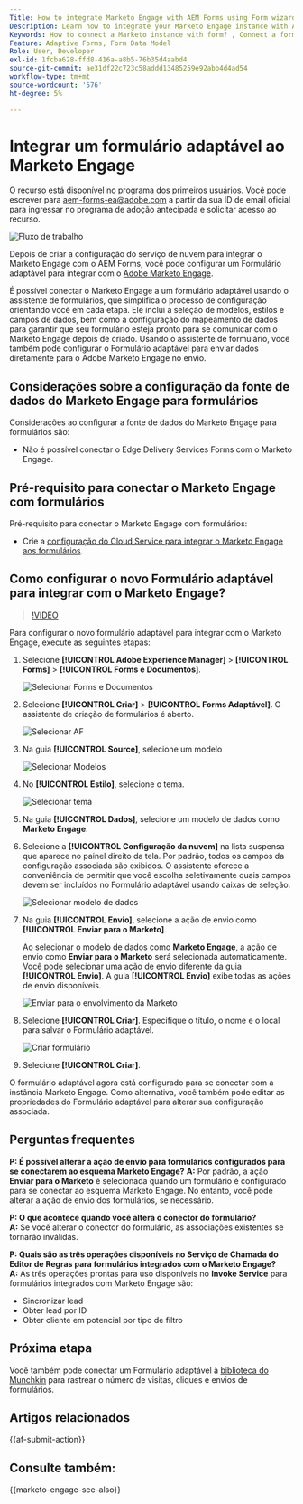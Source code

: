 ```yaml
---
Title: How to integrate Marketo Engage with AEM Forms using Form wizard?
Description: Learn how to integrate your Marketo Engage instance with AEM Forms using form wizard.
Keywords: How to connect a Marketo instance with form? , Connect a form to Marketo, Integrate a form with Marketo Engage, Integrate an Adaptive Form with a Marketo instance.
Feature: Adaptive Forms, Form Data Model
Role: User, Developer
exl-id: 1fcba628-ffd8-416a-a8b5-76b35d4aabd4
source-git-commit: ae31df22c723c58addd13485259e92abb4d4ad54
workflow-type: tm+mt
source-wordcount: '576'
ht-degree: 5%

---
```


# Integrar um formulário adaptável ao Marketo Engage

<span class="preview"> O recurso está disponível no programa dos primeiros usuários. Você pode escrever para aem-forms-ea@adobe.com a partir da sua ID de email oficial para ingressar no programa de adoção antecipada e solicitar acesso ao recurso. </span>

![Fluxo de trabalho](/help/forms/assets/workflow-marketo-4.png)

Depois de criar a configuração do serviço de nuvem para integrar o Marketo Engage com o AEM Forms, você pode configurar um Formulário adaptável para integrar com o [Adobe Marketo Engage](https://experienceleague.adobe.com/en/docs/marketo/using/home).

É possível conectar o Marketo Engage a um formulário adaptável usando o assistente de formulários, que simplifica o processo de configuração orientando você em cada etapa. Ele inclui a seleção de modelos, estilos e campos de dados, bem como a configuração do mapeamento de dados para garantir que seu formulário esteja pronto para se comunicar com o Marketo Engage depois de criado. Usando o assistente de formulário, você também pode configurar o Formulário adaptável para enviar dados diretamente para o Adobe Marketo Engage no envio.

## Considerações sobre a configuração da fonte de dados do Marketo Engage para formulários

Considerações ao configurar a fonte de dados do Marketo Engage para formulários são:

* Não é possível conectar o Edge Delivery Services Forms com o Marketo Engage.

## Pré-requisito para conectar o Marketo Engage com formulários

Pré-requisito para conectar o Marketo Engage com formulários:

* Crie a [configuração do Cloud Service para integrar o Marketo Engage aos formulários](/help/forms/integrate-form-to-marketo-engage.md).

## Como configurar o novo Formulário adaptável para integrar com o Marketo Engage?

>[!VIDEO](https://video.tv.adobe.com/v/3442867/marketo-aem-marketo-engage-engage-aem-forms)

Para configurar o novo formulário adaptável para integrar com o Marketo Engage, execute as seguintes etapas:

1. Selecione **[!UICONTROL Adobe Experience Manager]** > **[!UICONTROL Forms]** > **[!UICONTROL Forms e Documentos]**.

   ![Selecionar Forms e Documentos](/help/forms/assets/select-forms.png)

1. Selecione **[!UICONTROL Criar]** > **[!UICONTROL Forms Adaptável]**. O assistente de criação de formulários é aberto.

   ![Selecionar AF](/help/forms/assets/select-create-forms.png)

1. Na guia **[!UICONTROL Source]**, selecione um modelo

   ![Selecionar Modelos](/help/forms/assets/select-template.png)

1. No **[!UICONTROL Estilo]**, selecione o tema.

   ![Selecionar tema](/help/forms/assets/select-form-theme.png)


1. Na guia **[!UICONTROL Dados]**, selecione um modelo de dados como **Marketo Engage**.

1. Selecione a **[!UICONTROL Configuração da nuvem]** na lista suspensa que aparece no painel direito da tela.
Por padrão, todos os campos da configuração associada são exibidos. O assistente oferece a conveniência de permitir que você escolha seletivamente quais campos devem ser incluídos no Formulário adaptável usando caixas de seleção.

   ![Selecionar modelo de dados](/help/forms/assets/select-marketo-data.png)

1. Na guia **[!UICONTROL Envio]**, selecione a ação de envio como **[!UICONTROL Enviar para o Marketo]**.

   Ao selecionar o modelo de dados como **Marketo Engage**, a ação de envio como **Enviar para o Marketo** será selecionada automaticamente. Você pode selecionar uma ação de envio diferente da guia **[!UICONTROL Envio]**. A guia **[!UICONTROL Envio]** exibe todas as ações de envio disponíveis.

   ![Enviar para o envolvimento da Marketo](/help/forms/assets/select-marketo-engage.png)

1. Selecione **[!UICONTROL Criar]**. Especifique o título, o nome e o local para salvar o Formulário adaptável.

   ![Criar formulário](/help/forms/assets/create-marketo-form.png)

1. Selecione **[!UICONTROL Criar]**.

O formulário adaptável agora está configurado para se conectar com a instância Marketo Engage. Como alternativa, você também pode editar as propriedades do Formulário adaptável para alterar sua configuração associada.

## Perguntas frequentes

**P: É possível alterar a ação de envio para formulários configurados para se conectarem ao esquema Marketo Engage?**
**A:** Por padrão, a ação **Enviar para o Marketo** é selecionada quando um formulário é configurado para se conectar ao esquema Marketo Engage. No entanto, você pode alterar a ação de envio dos formulários, se necessário.


**P: O que acontece quando você altera o conector do formulário?**\
**A:** Se você alterar o conector do formulário, as associações existentes se tornarão inválidas.

**P: Quais são as três operações disponíveis no Serviço de Chamada do Editor de Regras para formulários integrados com o Marketo Engage?**\
**A:** As três operações prontas para uso disponíveis no **Invoke Service** para formulários integrados com Marketo Engage são:
* Sincronizar lead
* Obter lead por ID
* Obter cliente em potencial por tipo de filtro

## Próxima etapa

Você também pode conectar um Formulário adaptável à [biblioteca do Munchkin](https://experienceleague.adobe.com/en/docs/marketo/using/product-docs/administration/setup/munchkin) para rastrear o número de visitas, cliques e envios de formulários.

## Artigos relacionados

{{af-submit-action}}

## Consulte também:

{{marketo-engage-see-also}}
